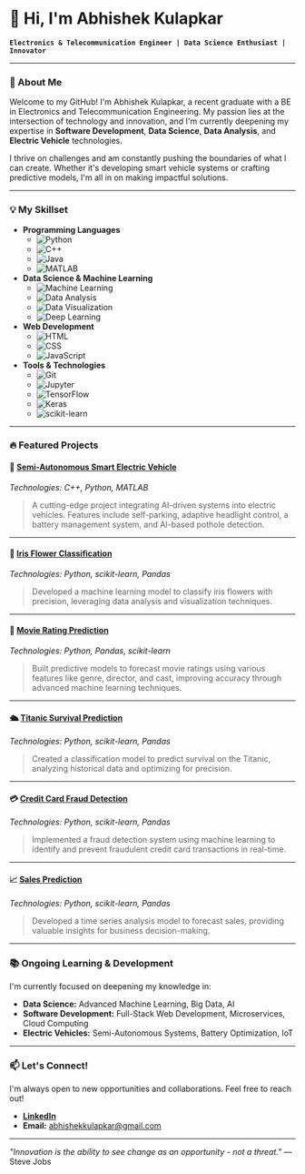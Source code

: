 # 👋 Hi, I'm Abhishek Kulapkar

**`Electronics & Telecommunication Engineer | Data Science Enthusiast | Innovator`**

---

### 🚀 About Me

Welcome to my GitHub! I'm Abhishek Kulapkar, a recent graduate with a BE in Electronics and Telecommunication Engineering. My passion lies at the intersection of technology and innovation, and I'm currently deepening my expertise in **Software Development**, **Data Science**, **Data Analysis**, and **Electric Vehicle** technologies.

I thrive on challenges and am constantly pushing the boundaries of what I can create. Whether it's developing smart vehicle systems or crafting predictive models, I'm all in on making impactful solutions.

---

### 💡 My Skillset

- **Programming Languages**
  - ![Python](https://img.shields.io/badge/-Python-3776AB?style=for-the-badge&logo=python&logoColor=white)
  - ![C++](https://img.shields.io/badge/-C++-00599C?style=for-the-badge&logo=cplusplus&logoColor=white)
  - ![Java](https://img.shields.io/badge/-Java-007396?style=for-the-badge&logo=java&logoColor=white)
  - ![MATLAB](https://img.shields.io/badge/-MATLAB-0076A8?style=for-the-badge&logo=mathworks&logoColor=white)
- **Data Science & Machine Learning**
  - ![Machine Learning](https://img.shields.io/badge/-Machine%20Learning-FF6F00?style=for-the-badge&logo=tensorflow&logoColor=white)
  - ![Data Analysis](https://img.shields.io/badge/-Data%20Analysis-FFC300?style=for-the-badge&logo=pandas&logoColor=white)
  - ![Data Visualization](https://img.shields.io/badge/-Data%20Visualization-0064A5?style=for-the-badge&logo=plotly&logoColor=white)
  - ![Deep Learning](https://img.shields.io/badge/-Deep%20Learning-FF6F00?style=for-the-badge&logo=keras&logoColor=white)
- **Web Development**
  - ![HTML](https://img.shields.io/badge/-HTML-E34F26?style=for-the-badge&logo=html5&logoColor=white)
  - ![CSS](https://img.shields.io/badge/-CSS-1572B6?style=for-the-badge&logo=css3&logoColor=white)
  - ![JavaScript](https://img.shields.io/badge/-JavaScript-F7DF1E?style=for-the-badge&logo=javascript&logoColor=white)
- **Tools & Technologies**
  - ![Git](https://img.shields.io/badge/-Git-F05032?style=for-the-badge&logo=git&logoColor=white)
  - ![Jupyter](https://img.shields.io/badge/-Jupyter-F37626?style=for-the-badge&logo=jupyter&logoColor=white)
  - ![TensorFlow](https://img.shields.io/badge/-TensorFlow-FF6F00?style=for-the-badge&logo=tensorflow&logoColor=white)
  - ![Keras](https://img.shields.io/badge/-Keras-D00000?style=for-the-badge&logo=keras&logoColor=white)
  - ![scikit-learn](https://img.shields.io/badge/-scikit--learn-F7931E?style=for-the-badge&logo=scikit-learn&logoColor=white)

---

### 🔥 Featured Projects

#### 🚗 **[Semi-Autonomous Smart Electric Vehicle](#)**
*Technologies: C++, Python, MATLAB*

> A cutting-edge project integrating AI-driven systems into electric vehicles. Features include self-parking, adaptive headlight control, a battery management system, and AI-based pothole detection.

---

#### 🌸 **[Iris Flower Classification](#)**
*Technologies: Python, scikit-learn, Pandas*

> Developed a machine learning model to classify iris flowers with precision, leveraging data analysis and visualization techniques.

---

#### 🎥 **[Movie Rating Prediction](#)**
*Technologies: Python, Pandas, scikit-learn*

> Built predictive models to forecast movie ratings using various features like genre, director, and cast, improving accuracy through advanced machine learning techniques.

---

#### 🛳️ **[Titanic Survival Prediction](#)**
*Technologies: Python, scikit-learn, Pandas*

> Created a classification model to predict survival on the Titanic, analyzing historical data and optimizing for precision.

---

#### 💳 **[Credit Card Fraud Detection](#)**
*Technologies: Python, scikit-learn, Pandas*

> Implemented a fraud detection system using machine learning to identify and prevent fraudulent credit card transactions in real-time.

---

#### 📈 **[Sales Prediction](#)**
*Technologies: Python, scikit-learn, Pandas*

> Developed a time series analysis model to forecast sales, providing valuable insights for business decision-making.

---

### 📚 Ongoing Learning & Development

I'm currently focused on deepening my knowledge in:
- **Data Science:** Advanced Machine Learning, Big Data, AI
- **Software Development:** Full-Stack Web Development, Microservices, Cloud Computing
- **Electric Vehicles:** Semi-Autonomous Systems, Battery Optimization, IoT

---

### 📫 Let's Connect!

I'm always open to new opportunities and collaborations. Feel free to reach out!

- **[LinkedIn](https://www.linkedin.com/in/abhishek-kulapkar-236a831a0/)**
- **Email:** abhishekkulapkar@gmail.com

---

*"Innovation is the ability to see change as an opportunity - not a threat."* — Steve Jobs
